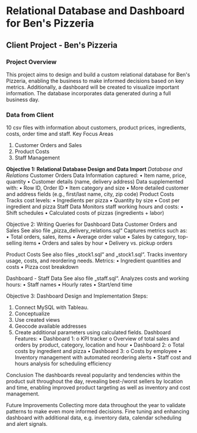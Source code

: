 # Relational Database and Dashboard for Ben's Pizzeria

## Client Project - Ben's Pizzeria
### Project Overview
This project aims to design and build a custom relational database for Ben's Pizzeria, enabling the business to make informed decisions based on key metrics. Additionally, a dashboard will be created to visualize important information. The database incorporates data generated during a full business day.

### Data from Client
10 csv files with information about customers, product prices, ingredients, costs, order time and staff.
Key Focus Areas
1.	Customer Orders and Sales
2.	Product Costs
3.	Staff Management

**Objective 1: Relational Database Design and Data Import**
*Database and Relations*
Customer Orders Data
Information captured:
•	Item name, price, quantity
•	Customer details (name, delivery address)
Data supplemented with:
•	Row ID, Order ID
•	Item category and size
•	More detailed customer and address fields (e.g., first/last name, city, zip code)
Product Costs
Tracks cost levels:
•	Ingredients per pizza
•	Quantity by size
•	Cost per ingredient and pizza
Staff Data
Monitors staff working hours and costs:
•	Shift schedules
•	Calculated costs of pizzas (ingredients + labor)

Objective 2: Writing Queries for Dashboard Data
Customer Orders and Sales
See also file „pizza_delivery_relations.sql“
Captures metrics such as:
•	Total orders, sales, items
•	Average order value
•	Sales by category, top-selling items
•	Orders and sales by hour
•	Delivery vs. pickup orders

Product Costs
See also files „stock1.sql“ and „stock1.sql“.
Tracks inventory usage, costs, and reordering needs. Metrics:
•	Ingredient quantities and costs
•	Pizza cost breakdown

Dashboard - Staff Data
See also file „staff.sql“.
Analyzes costs and working hours:
•	Staff names
•	Hourly rates
•	Start/end time

Objective 3: Dashboard Design and Implementation 
Steps:
1.	Connect MySQL with Tableau.
2.	Conceptualize
3.	Use created views
4.	Geocode available addresses
5.	Create additional parameters using calculated fields.
Dashboard Features:
•	Dashboard 1:
o	KPI tracker
o	Overview of total sales and orders by product, category, location and hour
•	Dashboard 2:
o	Total costs by ingredient and pizza
•	Dashboard 3:
o	Costs by employee
•	Inventory management with automated reordering alerts
•	Staff cost and hours analysis for scheduling efficiency

Conclusion
The dashboards reveal popularity and tendencies within the product suit throughout the day, revealing best-/worst sellers by location and time, enabling improved product targeting as well as inventory and cost management.

Future Improvements
Collecting more data throughout the year to validate patterns to make even more informed decisions. Fine tuning and enhancing dashboard with additional data, e.g. inventory data, calendar scheduling and alert signals.
